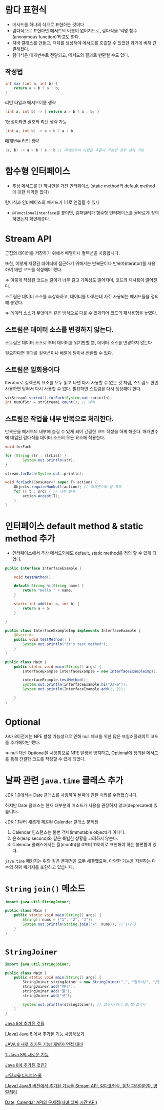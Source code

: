 # 람다 표현식

- 메서드를 하나의 식으로 표현하는 것이다
- 람다식으로 표현하면 메서드의 이름이 없어지므로, 
람다식을 ‘익명 함수(anonymous function)’라고도 한다.
- 자바 클래스를 만들고, 객체를 생성해야 메서드를 호출할 수 있었던 과거에 비해 간결해졌다.
- 람다식은 매개변수로 전달되고, 메서드의 결과로 반환될 수도 있다.

## 작성법

```java
int max (int a, int b) {
	return a > b ? a : b;
}
```

리턴 타입과 메서드이름 생략

```java
(int a, int b) -> { return a > b ? a : b; }
```

1문장이라면 괄호와 리턴 생략 가능

```java
(int a, int b) -> a > b ? a : b 
```

매개변수 타입 생략

```java
(a, b) -> a > b ? a : b // 매개변수의 타입은 추론이 가능한 경우 생략 가능
```

# 함수형 인터페이스

- 추상 메서드를 단 하나만을 가진 인터페이스 
(static method와 default method에 대한 제약은 없다)

람다식과 인터페이스의 메서드가 1:1로 연결될 수 있다

- `@FunctionalInterface`를 붙이면, 컴파일러가 
함수형 인터페이스를 올바르게 정의하였는지 확인해준다.

# Stream API

군집의 데이터를 저장하기 위해서 배열이나 컬렉션을 사용합니다.

또한, 이렇게 저장된 데이터에 접근하기 위해서는 
반복문이나 반복자(iterator)를 사용하여 매번 코드를 작성해야 했다.

⇒ 이렇게 작성된 코드는 길이가 너무 길고 가독성도 떨어지며, 코드의 재사용이 떨어진다.

스트림은 데이터 소스를 추상화하고, 데이터를 다루는데 자주 사용되는 메서드들을 정의해 놓았다.

⇒ 데이터 소스가 무엇이든 같은 방식으로 다룰 수 있게되어 코드의 재사용형을 높였다.

## 스트림은 데이터 소스를 변경하지 않는다.

스트림은 데이터 소스로 부터 데이터를 읽기만할 뿐, 데이터 소스를 변경하지 않는다

필요하다면 결과를 컬렉션이나 배열에 담아서 반환할 수 있다.

## 스트림은 일회용이다

Iterator로 컬렉션의 요소를 모두 읽고 나면 다시 사용할 수 없는 것 처럼, 스트림도 한번 사용하면 닫혀서 다시 사용할 수 없다. 필요하면 스트림을 다시 생성해야 한다.

```java
strStream1.sorted().forEach(System.out::println);
int numOfStr = strStream1.count(); // 에러
```

## 스트림은 작업을 내부 반복으로 처리한다.

반복문을 메서드의 내부에 숨길 수 있게 되어 간결한 코드 작성을 하게 해준다.
매개변수에 대입된 람다식을 데이터 소스의 모든 요소에 적용한다.

```java
void forEach
```

```java
for (String str : strList) }
		System.out.println(str);
}
```

```java
stream.forEach(System.out::println);
```

```java
void forEach(Consumer<? super T> action) {
	Objects.requireNonNull(action); // 매개변수의 널 체크
	for (T t : src) { // 내부 반복
		action.accept(T);
	}
}
```

# 인터페이스 default method & static method 추가

- 인터페이스에서 추상 메서드외에도 default, static method를 정의 할 수 있게 되었다.

```java
public interface InterfaceExample {

    void testMethod();

    default String hi(String name) {
        return "Hello " + name;
    }

    static int add(int a, int b) {
        return a + b;
    }

}
```

```java
public class InterfaceExampleImp implements InterfaceExample {
    @Override
    public void testMethod() {
        System.out.println("it's test method");
    }
}
```

```java
public class Main {
    public static void main(String[] args) {
        InterfaceExample interfaceExample = new InterfaceExampleImp();

        interfaceExample.testMethod();
        System.out.println(interfaceExample.hi("Jake"));
        System.out.println(InterfaceExample.add(1, 2));

    }
}
```

# Optional

자바 8이전에는 NPE 발생 가능성으로 인해 null 체크를 위한 
많은 보일러플레이트 코드를 추가해야만 했다. 

⇒ null 대신 Optional을 사용함으로 NPE 발생을 방지하고,
Optional에 정의된 메서드를 통해 간결한 코드를 작성할 수 있게 되었다.

# 날짜 관련 `java.time` 클래스 추가

JDK 1.0에서는 Date 클래스를 사용하여 날짜에 관한 처리를 수행했습니다.

하지만 Date 클래스는 현재 대부분의 메소드가 사용을 권장하지 않고(deprecated) 있습니다.

JDK 1.1부터 새롭게 제공된 Calendar 클래스 문제점

1. Calendar 인스턴스는 불변 객체(immutable object)가 아니다.
2. 윤초(leap second)와 같은 특별한 상황을 고려하지 않는다.
3. Calendar 클래스에서는 월(month)을 0부터 11까지로 표현해야 하는 불편함이 있다.

`java.time` 패키지는 위와 같은 문제점을 모두 해결했으며, 
다양한 기능을 지원하는 다수의 하위 패키지를 포함하고 있습니다.

# `String` `join()` 메소드

```java
import java.util.StringJoiner;

public class Main {
    public static void main(String[] args) {
        String[] nums = {"1", "2", "3"};
        System.out.println(String.join("+", nums)); // 1+2+3
    }
}
```

# `StringJoiner`

```java
import java.util.StringJoiner;

public class Main {
    public static void main(String[] args) {
        StringJoiner stringJoiner = new StringJoiner(",", "접두사/", "/접미사");
        stringJoiner.add("하나");
        stringJoiner.add("둘");
        stringJoiner.add("셋");

        System.out.println(stringJoiner); // 접두사/하나,둘,셋/접미사
    }
}

```

[Java 8에 추가된 것들](https://medium.com/@inhyuck/java-8%EC%97%90-%EC%B6%94%EA%B0%80%EB%90%9C-%EA%B2%83%EB%93%A4-8c66023cbbae)

[[Java] Java 8 에서 추가된 기능 사용해보기](https://gogomalibu.tistory.com/97)

[JAVA 8 새로 추가된 기능! 개발자 면접 대비](https://developsd.tistory.com/113)

[1. Java 8의 새로운 기능](https://mslim8803.tistory.com/36)

[Java 8에 추가된 것은?](https://velog.io/@jsj3282/Java-8%EC%97%90-%EC%B6%94%EA%B0%80%EB%90%9C-%EA%B2%83%EC%9D%80)

[코딩교육 티씨피스쿨](http://www.tcpschool.com/java/java_intro_java8)

[[Java] Java8 버전에서 추가된 기능들 Stream API, 람다표현식, 동작 파라미터화, 병렬처리](https://ksr930.tistory.com/223)

[Date, Calendar API의 문제점(자바 날짜,시간 API)](https://hanbi97.tistory.com/237)
